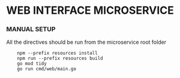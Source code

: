 # WEB INTERFACE MICROSERVICE

### MANUAL SETUP

All the directives should be run from the microservice root folder

```
    npm --prefix resources install
    npm run --prefix resources build
    go mod tidy
    go run cmd/web/main.go
```